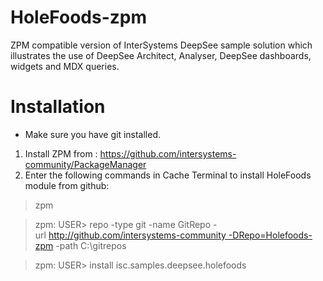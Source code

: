 # HoleFoods-zpm
ZPM compatible version of InterSystems DeepSee sample solution which illustrates the use of DeepSee Architect, Analyser, DeepSee dashboards, widgets and MDX queries.
# Installation
* Make sure you have git installed.

1. Install ZPM from : https://github.com/intersystems-community/PackageManager
2. Enter the following commands in Cache Terminal to install HoleFoods module from github:
> zpm

> zpm: USER> repo -type git -name GitRepo -url http://github.com/intersystems-community -DRepo=Holefoods-zpm -path C:\gitrepos

> zpm: USER> install isc.samples.deepsee.holefoods

